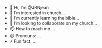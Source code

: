 - 👋 Hi, I’m @JBNjean
- 👀 I’m interested in church...
- 🌱 I’m currently learning the bible...
- 💞️ I’m looking to collaborate on my church...
- 📫 How to reach me ...
- 😄 Pronouns: ...
- ⚡ Fun fact: ...

<!---
JBNjean/JBNjean is a ✨ special ✨ repository because its `README.md` (this file) appears on your GitHub profile.
You can click the Preview link to take a look at your changes.
--->

